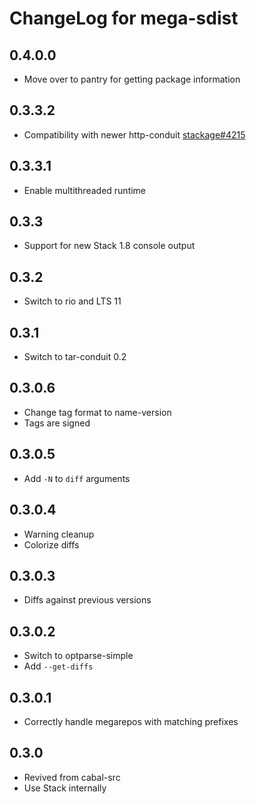 # ChangeLog for mega-sdist

## 0.4.0.0

* Move over to pantry for getting package information

## 0.3.3.2

* Compatibility with newer http-conduit [stackage#4215](https://github.com/commercialhaskell/stackage/issues/4215)

## 0.3.3.1

* Enable multithreaded runtime

## 0.3.3

* Support for new Stack 1.8 console output

## 0.3.2

* Switch to rio and LTS 11

## 0.3.1

* Switch to tar-conduit 0.2

## 0.3.0.6

* Change tag format to name-version
* Tags are signed

## 0.3.0.5

* Add `-N` to `diff` arguments

## 0.3.0.4

* Warning cleanup
* Colorize diffs

## 0.3.0.3

* Diffs against previous versions

## 0.3.0.2

* Switch to optparse-simple
* Add `--get-diffs`

## 0.3.0.1

* Correctly handle megarepos with matching prefixes

## 0.3.0

* Revived from cabal-src
* Use Stack internally
